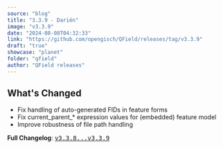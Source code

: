 ```yaml
---
source: "blog"
title: "3.3.9 - Darién"
image: "v3.3.9"
date: "2024-08-08T04:32:33"
link: "https://github.com/opengisch/QField/releases/tag/v3.3.9"
draft: "true"
showcase: "planet"
folder: "qfield"
author: "QField releases"
---
```


<h2>What's Changed</h2>
<ul>
<li>Fix handling of auto-generated FIDs in feature forms</li>
<li>Fix current_parent_* expression values for (embedded) feature model</li>
<li>Improve robustness of file path handling</li>
</ul>
<p><strong>Full Changelog</strong>: <a class="commit-link" href="https://github.com/opengisch/QField/compare/v3.3.8...v3.3.9"><tt>v3.3.8...v3.3.9</tt></a></p>
